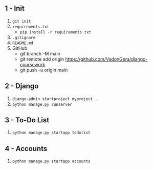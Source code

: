 ## 1 - Init
1. `git init`
2. `requirements.txt`
   + `pip install -r requirements.txt`
3. `.gitignore`
4. `README.md`
5. GitHub
   + git branch -M main
   + git remote add origin https://github.com/VadonGera/django-coursework
   + git push -u origin main

## 2 - Django

1. `django-admin startproject myproject .`
2. `python manage.py runserver`

## 3 - To-Do List

1. `python manage.py startapp todolist`

## 4 - Accounts

1. `python manage.py startapp accounts`
